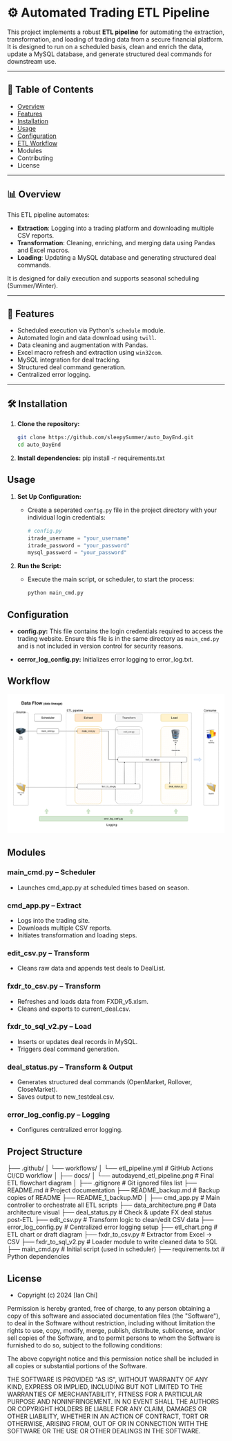 # ⚙️ Automated Trading ETL Pipeline

This project implements a robust **ETL pipeline** for automating the extraction, transformation, and loading of trading data from a secure financial platform. It is designed to run on a scheduled basis, clean and enrich the data, update a MySQL database, and generate structured deal commands for downstream use.

---

## 📁 Table of Contents

- [Overview](#overview)
- [Features](#features)
- [Installation](#installation)
- [Usage](#usage)
- [Configuration](#configuration)
- [ETL Workflow](#etl-workflow)
- Modules
- Contributing
- License

---

## 📊 Overview

This ETL pipeline automates:

- **Extraction**: Logging into a trading platform and downloading multiple CSV reports.
- **Transformation**: Cleaning, enriching, and merging data using Pandas and Excel macros.
- **Loading**: Updating a MySQL database and generating structured deal commands.

It is designed for daily execution and supports seasonal scheduling (Summer/Winter).

---

## 🚀 Features

- Scheduled execution via Python's `schedule` module.
- Automated login and data download using `twill`.
- Data cleaning and augmentation with Pandas.
- Excel macro refresh and extraction using `win32com`.
- MySQL integration for deal tracking.
- Structured deal command generation.
- Centralized error logging.

---

## 🛠️ Installation
1. **Clone the repository:**
   ```sh
   git clone https://github.com/sleepySummer/auto_DayEnd.git
   cd auto_DayEnd
   ```
2. **Install dependencies:**
pip install -r requirements.txt

## Usage

1. **Set Up Configuration:**
   - Create a seperated `config.py` file in the project directory with your individual login credentials:
     ```python
     # config.py
     itrade_username = "your_username"
     itrade_password = "your_password"
     mysql_password = "your_password"
     ```

2. **Run the Script:**
   - Execute the main script, or scheduler, to start the process:
     ```sh
     python main_cmd.py
     ```


## Configuration

- **config.py:** This file contains the login credentials required to access the trading website. Ensure this file is in the same directory as `main_cmd.py` and is not included in version control for security reasons.

- **cerror_log_config.py:** Initializes error logging to error_log.txt.

## Workflow
![Workflow](docs/autodayend_etl_pipeline.png)

## Modules

### main_cmd.py – Scheduler
- Launches cmd_app.py at scheduled times based on season.

### cmd_app.py – Extract
- Logs into the trading site.
- Downloads multiple CSV reports.
- Initiates transformation and loading steps.

### edit_csv.py – Transform
- Cleans raw data and appends test deals to DealList.

### fxdr_to_csv.py – Transform
- Refreshes and loads data from FXDR_v5.xlsm.
- Cleans and exports to current_deal.csv.

### fxdr_to_sql_v2.py – Load
- Inserts or updates deal records in MySQL.
- Triggers deal command generation.

### deal_status.py – Transform & Output
- Generates structured deal commands (OpenMarket, Rollover, CloseMarket).
- Saves output to new_testdeal.csv.

### error_log_config.py – Logging
- Configures centralized error logging.

## Project Structure

├── .github/
│   └── workflows/
│       └── etl_pipeline.yml           # GitHub Actions CI/CD workflow
│
├── docs/
│   └── autodayend_etl_pipeline.png   # Final ETL flowchart diagram
│
├── .gitignore                         # Git ignored files list
├── README.md                          # Project documentation
├── README_backup.md                   # Backup copies of README
├── README_1_backup.MD
│
├── cmd_app.py                         # Main controller to orchestrate all ETL scripts
├── data_architecture.png              # Data architecture visual
├── deal_status.py                     # Check & update FX deal status post-ETL
├── edit_csv.py                        # Transform logic to clean/edit CSV data
├── error_log_config.py                # Centralized error logging setup
├── etl_chart.png                      # ETL chart or draft diagram
├── fxdr_to_csv.py                     # Extractor from Excel → CSV
├── fxdr_to_sql_v2.py                  # Loader module to write cleaned data to SQL
├── main_cmd.py                        # Initial script (used in scheduler)
├── requirements.txt                   # Python dependencies


## License
- Copyright (c) 2024 [Ian Chi]

Permission is hereby granted, free of charge, to any person obtaining a copy
of this software and associated documentation files (the "Software"), to deal
in the Software without restriction, including without limitation the rights
to use, copy, modify, merge, publish, distribute, sublicense, and/or sell
copies of the Software, and to permit persons to whom the Software is
furnished to do so, subject to the following conditions:

The above copyright notice and this permission notice shall be included in all
copies or substantial portions of the Software.

THE SOFTWARE IS PROVIDED "AS IS", WITHOUT WARRANTY OF ANY KIND, EXPRESS OR
IMPLIED, INCLUDING BUT NOT LIMITED TO THE WARRANTIES OF MERCHANTABILITY,
FITNESS FOR A PARTICULAR PURPOSE AND NONINFRINGEMENT. IN NO EVENT SHALL THE
AUTHORS OR COPYRIGHT HOLDERS BE LIABLE FOR ANY CLAIM, DAMAGES OR OTHER
LIABILITY, WHETHER IN AN ACTION OF CONTRACT, TORT OR OTHERWISE, ARISING FROM,
OUT OF OR IN CONNECTION WITH THE SOFTWARE OR THE USE OR OTHER DEALINGS IN THE
SOFTWARE.
